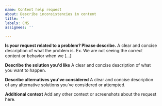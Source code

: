 ```yaml
---
name: Content help request
about: Describe inconsistencies in content
title: ''
labels: CMS
assignees: ''

---
```


**Is your request related to a problem? Please describe.**
A clear and concise description of what the problem is. Ex. We are not seeing the correct content or behavior when we [...]

**Describe the solution you'd like**
A clear and concise description of what you want to happen.

**Describe alternatives you've considered**
A clear and concise description of any alternative solutions you've considered or attempted.

**Additional context**
Add any other context or screenshots about the request here.
